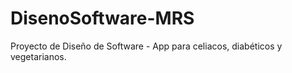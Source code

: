 DisenoSoftware-MRS
==================

Proyecto de Diseño de Software - App para celiacos, diabéticos y vegetarianos.
